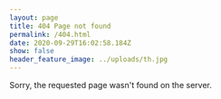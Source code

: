 ```yaml
---
layout: page
title: 404 Page not found
permalink: /404.html
date: 2020-09-29T16:02:58.184Z
show: false
header_feature_image: ../uploads/th.jpg
---
```


Sorry, the requested page wasn't found on the server.
